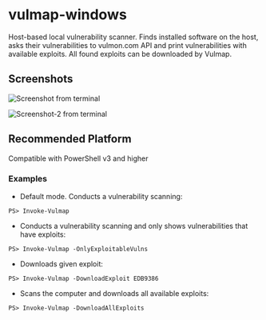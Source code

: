 # vulmap-windows
Host-based local vulnerability scanner. Finds installed software on the host, asks their vulnerabilities to vulmon.com API and print vulnerabilities with available exploits. All found exploits can be downloaded by Vulmap.

## Screenshots
![Screenshot from terminal](https://raw.githubusercontent.com/yavuzatlas/vulmap-windows/master/bir.jpg)

![Screenshot-2 from terminal](https://raw.githubusercontent.com/yavuzatlas/vulmap-windows/master/iki.jpg)

## Recommended Platform
Compatible with PowerShell v3 and higher

### Examples

* Default mode. Conducts a vulnerability scanning:
```
PS> Invoke-Vulmap
```

* Conducts a vulnerability scanning and only shows vulnerabilities that have exploits:
```
PS> Invoke-Vulmap -OnlyExploitableVulns
```

* Downloads given exploit:
```
PS> Invoke-Vulmap -DownloadExploit EDB9386
```

* Scans the computer and downloads all available exploits:
```
PS> Invoke-Vulmap -DownloadAllExploits
```




